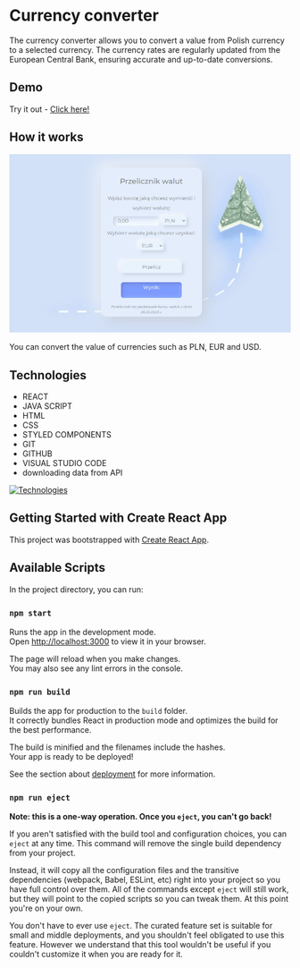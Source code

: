 # **Currency converter**
The currency converter allows you to convert a value from Polish currency to a selected currency. The currency rates are regularly updated from the European Central Bank, ensuring accurate and up-to-date conversions.

## Demo

Try it out - [Click here!](https://kajakopczynska.github.io/currency-exchange-program-react/)

## How it works
![Calculator GIF](public/currency-exchange-program-react.gif)

You can convert the value of currencies such as PLN, EUR and USD. 
## Technologies

- REACT
- JAVA SCRIPT
- HTML
- CSS
- STYLED COMPONENTS
- GIT
- GITHUB
- VISUAL STUDIO CODE
- downloading data from API

[![Technologies](https://skillicons.dev/icons?i=react,js,html,css,styledcomponents,git,github,vscode)](https://skillicons.dev)

## Getting Started with Create React App

This project was bootstrapped with [Create React App](https://github.com/facebook/create-react-app).

## Available Scripts

In the project directory, you can run:

### `npm start`

Runs the app in the development mode.\
Open [http://localhost:3000](http://localhost:3000) to view it in your browser.

The page will reload when you make changes.\
You may also see any lint errors in the console.

### `npm run build`

Builds the app for production to the `build` folder.\
It correctly bundles React in production mode and optimizes the build for the best performance.

The build is minified and the filenames include the hashes.\
Your app is ready to be deployed!

See the section about [deployment](https://facebook.github.io/create-react-app/docs/deployment) for more information.

### `npm run eject`

**Note: this is a one-way operation. Once you `eject`, you can't go back!**

If you aren't satisfied with the build tool and configuration choices, you can `eject` at any time. This command will remove the single build dependency from your project.

Instead, it will copy all the configuration files and the transitive dependencies (webpack, Babel, ESLint, etc) right into your project so you have full control over them. All of the commands except `eject` will still work, but they will point to the copied scripts so you can tweak them. At this point you're on your own.

You don't have to ever use `eject`. The curated feature set is suitable for small and middle deployments, and you shouldn't feel obligated to use this feature. However we understand that this tool wouldn't be useful if you couldn't customize it when you are ready for it.
